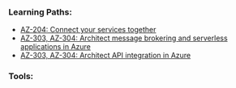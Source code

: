 ### Learning Paths:
- [AZ-204: Connect your services together](https://docs.microsoft.com/en-us/learn/paths/connect-your-services-together/)
- [AZ-303, AZ-304: Architect message brokering and serverless applications in Azure](https://docs.microsoft.com/en-us/learn/paths/architect-messaging-serverless/)
- [AZ-303, AZ-304: Architect API integration in Azure](https://docs.microsoft.com/en-us/learn/paths/architect-api-integration/)

### Tools:
